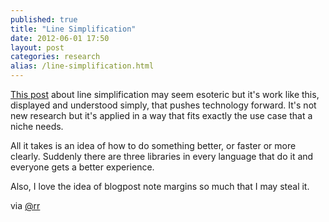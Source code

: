 ```yaml
---
published: true
title: "Line Simplification"
date: 2012-06-01 17:50
layout: post
categories: research
alias: /line-simplification.html
---
```

[This post](http://bost.ocks.org/mike/simplify/) about line simplification may seem esoteric but it's work like this, displayed and understood simply, that pushes technology forward. It's not new research but it's applied in a way that fits exactly the use case that a niche needs.

All it takes is an idea of how to do something better, or faster or more clearly. Suddenly there are three libraries in every language that do it and everyone gets a better experience.

Also, I love the idea of blogpost note margins so much that I may steal it.

via [@rr](https://twitter.com/rr/status/208711616701804545)